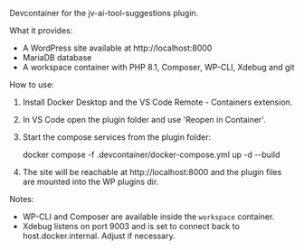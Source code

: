 Devcontainer for the jv-ai-tool-suggestions plugin.

What it provides:
- A WordPress site available at http://localhost:8000
- MariaDB database
- A workspace container with PHP 8.1, Composer, WP-CLI, Xdebug and git

How to use:
1. Install Docker Desktop and the VS Code Remote - Containers extension.
2. In VS Code open the plugin folder and use 'Reopen in Container'.
3. Start the compose services from the plugin folder:

   docker compose -f .devcontainer/docker-compose.yml up -d --build

4. The site will be reachable at http://localhost:8000 and the plugin files are mounted into the WP plugins dir.

Notes:
- WP-CLI and Composer are available inside the `workspace` container.
- Xdebug listens on port 9003 and is set to connect back to host.docker.internal. Adjust if necessary.
